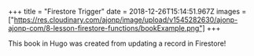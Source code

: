 +++
title = "Firestore Trigger"
date = 2018-12-26T15:14:51.967Z
images = ["https://res.cloudinary.com/ajonp/image/upload/v1545282630/ajonp-ajonp-com/8-lesson-firestore-functions/bookExample.png"]
+++

This book in Hugo was created from updating a record in Firestore!
